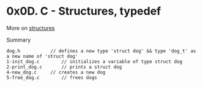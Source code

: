 # 0x0D. C - Structures, typedef

More on [structures](http://www.catb.org/esr/structure-packing/)

Summary

```
dog.h			// defines a new type 'struct dog' && type 'dog_t' as a new name of 'struct dog'
1-init_dog.c		// initializes a variable of type struct dog
2-print_dog.c		// prints a struct dog
4-new_dog.c		// creates a new dog
5-free_dog.c		// frees dogs
```
